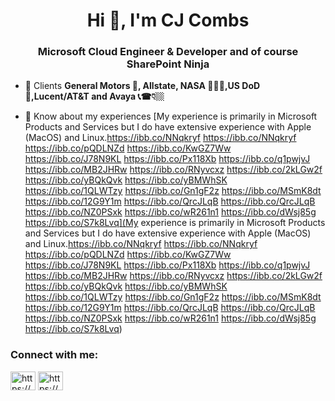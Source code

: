 <h1 align="center">Hi 👋, I'm CJ Combs</h1>
<h3 align="center">Microsoft Cloud Engineer & Developer and of course SharePoint Ninja</h3>

- 💼 Clients **General Motors 🚗, Allstate, NASA 👩🏻‍🚀,US DoD 🚁,Lucent/AT&T and Avaya 📞☎👇🏼**

- 📄 Know about my experiences [My experience is primarily in Microsoft Products and Services but I do have extensive experience with Apple (MacOS) and Linux.https://ibb.co/NNqkryf https://ibb.co/NNqkryf https://ibb.co/pQDLNZd https://ibb.co/KwGZ7Ww https://ibb.co/J78N9KL https://ibb.co/Px118Xb https://ibb.co/q1pwjvJ https://ibb.co/MB2JHRw https://ibb.co/RNyvcxz https://ibb.co/2kLGw2f https://ibb.co/yBQkQvk https://ibb.co/yBMWhSK https://ibb.co/1QLWTzy https://ibb.co/Gn1gF2z https://ibb.co/MSmK8dt https://ibb.co/12G9Y1m https://ibb.co/QrcJLqB https://ibb.co/QrcJLqB https://ibb.co/NZ0PSxk https://ibb.co/wR261n1 https://ibb.co/dWsj85g https://ibb.co/S7k8Lvq](My experience is primarily in Microsoft Products and Services but I do have extensive experience with Apple (MacOS) and Linux.https://ibb.co/NNqkryf https://ibb.co/NNqkryf https://ibb.co/pQDLNZd https://ibb.co/KwGZ7Ww https://ibb.co/J78N9KL https://ibb.co/Px118Xb https://ibb.co/q1pwjvJ https://ibb.co/MB2JHRw https://ibb.co/RNyvcxz https://ibb.co/2kLGw2f https://ibb.co/yBQkQvk https://ibb.co/yBMWhSK https://ibb.co/1QLWTzy https://ibb.co/Gn1gF2z https://ibb.co/MSmK8dt https://ibb.co/12G9Y1m https://ibb.co/QrcJLqB https://ibb.co/QrcJLqB https://ibb.co/NZ0PSxk https://ibb.co/wR261n1 https://ibb.co/dWsj85g https://ibb.co/S7k8Lvq)

<h3 align="left">Connect with me:</h3>
<p align="left">
<a href="https://linkedin.com/in/https://www.linkedin.com/in/cjcombs/" target="blank"><img align="center" src="https://raw.githubusercontent.com/rahuldkjain/github-profile-readme-generator/master/src/images/icons/Social/linked-in-alt.svg" alt="https://www.linkedin.com/in/cjcombs/" height="30" width="40" /></a>
<a href="https://www.youtube.com/c/https://www.youtube.com/@elevateyourskills" target="blank"><img align="center" src="https://raw.githubusercontent.com/rahuldkjain/github-profile-readme-generator/master/src/images/icons/Social/youtube.svg" alt="https://www.youtube.com/@elevateyourskills" height="30" width="40" /></a>
</p>
